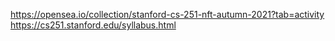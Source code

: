 https://opensea.io/collection/stanford-cs-251-nft-autumn-2021?tab=activity
https://cs251.stanford.edu/syllabus.html
